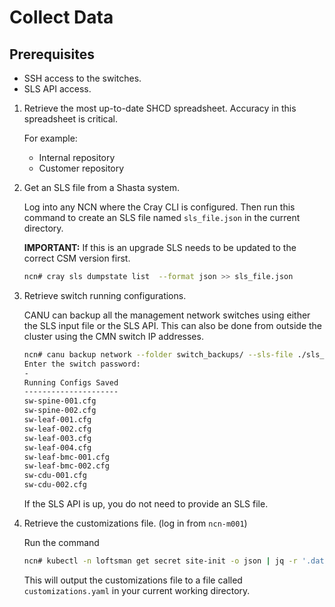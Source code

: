 # Collect Data 

## Prerequisites 

- SSH access to the switches.
- SLS API access.

1. Retrieve the most up-to-date SHCD spreadsheet. Accuracy in this spreadsheet is critical.

    For example:
    - Internal repository
    - Customer repository

1. Get an SLS file from a Shasta system.

    Log into any NCN where the Cray CLI is configured. Then run this command to create an SLS file named `sls_file.json` in the current directory.

    **IMPORTANT:** If this is an upgrade SLS needs to be updated to the correct CSM version first.

    ```bash
    ncn# cray sls dumpstate list  --format json >> sls_file.json   
    ```

1. Retrieve switch running configurations.

    CANU can backup all the management network switches using either the SLS input file or the SLS API.
    This can also be done from outside the cluster using the CMN switch IP addresses.

    ```bash
    ncn# canu backup network --folder switch_backups/ --sls-file ./sls_input_file_1_2.json
    Enter the switch password:
    -
    Running Configs Saved
    ---------------------
    sw-spine-001.cfg
    sw-spine-002.cfg
    sw-leaf-001.cfg
    sw-leaf-002.cfg
    sw-leaf-003.cfg
    sw-leaf-004.cfg
    sw-leaf-bmc-001.cfg
    sw-leaf-bmc-002.cfg
    sw-cdu-001.cfg
    sw-cdu-002.cfg
    ```

    If the SLS API is up, you do not need to provide an SLS file.

1. Retrieve the customizations file. (log in from `ncn-m001`)

    Run the command  

    ```bash
    ncn# kubectl -n loftsman get secret site-init -o json | jq -r '.data."customizations.yaml"' | base64 -d > customizations.yaml 
    ```

    This will output the customizations file to a file called `customizations.yaml` in your current working directory.

